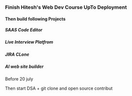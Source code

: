 ### Finish Hitesh's Web Dev Course UpTo Deployment
#### Then build following Projects
##### SAAS Code Editor
##### Live Interview Platfrom
##### JIRA CLone
##### AI web site builder

Before 20 july

Then start DSA + git clone and open source contribut
